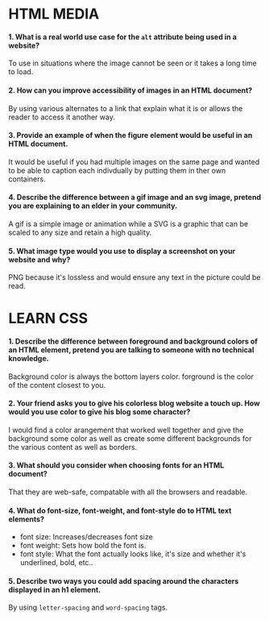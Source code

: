 # HTML MEDIA

#### 1. What is a real world use case for the ``alt`` attribute being used in a website?  
To use in situations where the image cannot be seen or it takes a long time to load.
#### 2. How can you improve accessibility of images in an HTML document?
By using various alternates to a link that explain what it is or allows the reader to access it another way.
#### 3. Provide an example of when the figure element would be useful in an HTML document.
It would be useful if you had multiple images on the same page and wanted to be able to caption each indivdually by putting them in ther own containers.
#### 4. Describe the difference between a gif image and an svg image, pretend you are explaining to an elder in your community.
A gif is a simple image or animation while a SVG is a graphic that can be scaled to any size and retain a high quality.
#### 5. What image type would you use to display a screenshot on your website and why?
PNG because it's lossless and would ensure any text in the picture could be read.

# LEARN CSS

#### 1. Describe the difference between foreground and background colors of an HTML element, pretend you are talking to someone with no technical knowledge.
Background color is always the bottom layers color. forground is the color of the content closest to you.
#### 2. Your friend asks you to give his colorless blog website a touch up. How would you use color to give his blog some character?
I would find a color arangement that worked well together and give the background some color as well as create some different backgrounds for the various content as well as borders.
#### 3. What should you consider when choosing fonts for an HTML document?
That they are web-safe, compatable with all the browsers and readable.
#### 4. What do font-size, font-weight, and font-style do to HTML text elements?
- font size: Increases/decreases font size
- font weight: Sets how bold the font is.
- font style: What the font actually looks like, it's size and whether it's underlined, bold, etc..
#### 5. Describe two ways you could add spacing around the characters displayed in an h1 element.
By using ``letter-spacing`` and ``word-spacing`` tags.
